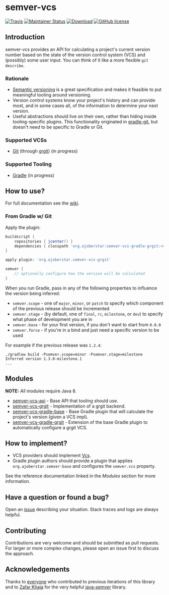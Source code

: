 # semver-vcs

[![Travis](https://img.shields.io/travis/ajoberstar/semver-vcs.svg)](https://travis-ci.org/ajoberstar/semver-vcs)
[![Maintainer Status](http://stillmaintained.com/ajoberstar/semver-vcs.png)](http://stillmaintained.com/ajoberstar/semver-vcs)
[![Download](https://api.bintray.com/packages/ajoberstar/libraries/org.ajoberstar%3Asemver-vcs/images/download.svg)](https://bintray.com/ajoberstar/libraries/org.ajoberstar%3Asemver-vcs/_latestVersion)
[![GitHub license](https://img.shields.io/github/license/ajoberstar/semver-vcs.svg)](https://github.com/ajoberstar/semver-vcs/blob/master/LICENSE)

## Introduction

semver-vcs provides an API for calculating a project's current version number based
on the state of the version control system (VCS) and (possibly) some user input. You
can think of it like a more flexible `git describe`.

### Rationale

- [Semantic versioning](http://semver.org) is a great specification and makes it
feasible to put meaningful tooling around versioning.
- Version control systems know your project's history and can provide most, and
in some cases all, of the information to determine your next version.
- Useful abstractions should live on their own, rather than hiding inside tooling-specific
plugins. This functionality originated in [gradle-git](https://github.com/ajoberstar/gradle-git),
but doesn't need to be specific to Gradle or Git.

### Supported VCSs

* [Git](http://git-scm.com/) (through [grgit](https://github.com/ajoberstar/grgit)) (in progress)

### Supported Tooling

* [Gradle](http://gradle.org/) (in progress)

## How to use?

For full documentation see the [wiki](https://github.com/ajoberstar/semver-vcs/wiki).

### From Gradle w/ Git

Apply the plugin:

```groovy
buildscript {
	repositories { jcenter() }
	dependencies { classpath 'org.ajoberstar:semver-vcs-gradle-grgit:<version>' }
}

apply plugin: 'org.ajoberstar.semver-vcs-grgit'

semver {
	// optionally configure how the version will be calculated
}
```

When you run Gradle, pass in any of the following properties to influence the version being inferred:

* `semver.scope` - one of `major`, `minor`, or `patch` to specify which component of the previous release should be incremented
* `semver.stage` - (by default, one of `final`, `rc`, `milestone`, or `dev`) to specify what phase of development you are in
* `semver.base` - for your first version, if you don't want to start from `0.0.0`
* `semver.force` - if you're in a bind and just need a specific version to be used

For example if the previous release was `1.2.4`:

```
./gradlew build -Psemver.scope=minor -Psemver.stage=milestone
Inferred version 1.3.0-milestone.1
...
```

## Modules

**NOTE:** *All* modules require Java 8.

- [semver-vcs-api](http://ajoberstar.org/semver-vcs/docs/semver-vcs-api/javadoc) - Base API that tooling should use.
- [semver-vcs-grgit](http://ajoberstar.org/semver-vcs/docs/semver-vcs-grgit/groovydoc) - Implementation of a grgit backend.
- [semver-vcs-gradle-base](http://ajoberstar.org/semver-vcs/docs/semver-vcs-gradle-base/groovydoc) - Base Gradle plugin that
will calculate the project's version (given a VCS impl).
- [semver-vcs-gradle-grgit](http://ajoberstar.org/semver-vcs/docs/semver-gradle-grgit/groovydoc) - Extension of the base Gradle plugin to automatically configure a grgit VCS.

## How to implement?

* VCS providers should implement [Vcs](http://ajoberstar.org/semver-vcs/docs/semver-vcs-api/javadoc/org/ajoberstar/semver/vcs/Vcs.html).
* Gradle plugin authors should provide a plugin that applies `org.ajoberstar.semver-base` and configures the `semver.vcs` property.

See the reference documentation linked in the *Modules* section for more information.

## Have a question or found a bug?

Open an [issue](https://github.com/ajoberstar/semver-vcs/issues) describing your
situation. Stack traces and logs are always helpful.

## Contributing

Contributions are very welcome and should be submitted as pull requests.
For larger or more complex changes, please open an issue first to discuss the
approach.

## Acknowledgements

Thanks to [everyone](https://github.com/ajoberstar/gradle-git/graphs/contributors)
who contributed to previous iterations of this library and to
[Zafar Khaja](https://github.com/zafarkhaja) for the very helpful
[java-semver](https://github.com/zafarkhaja/java-semver) library.
